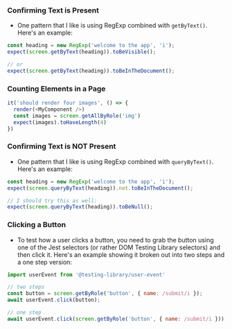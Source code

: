 
### Confirming Text is Present

- One pattern that I like is using RegExp combined with `getByText()`. Here's 
an example:

```js
const heading = new RegExp('welcome to the app', 'i');
expect(screen.getByText(heading)).toBeVisible();

// or
expect(screen.getByText(heading)).toBeInTheDocument();
```

### Counting Elements in a Page

```js
it('should render four images', () => {
  render(<MyComponent />)
  const images = screen.getAllByRole('img')
  expect(images).toHaveLength(4)
})
```

### Confirming Text is NOT Present

- One pattern that I like is using RegExp combined with `queryByText()`. Here's
an example:

```js
const heading = new RegExp('welcome to the app', 'i');
expect(screen.queryByText(heading)).not.toBeInTheDocument();

// I should try this as well:
expect(screen.queryByText(heading)).toBeNull();
```

### Clicking a Button
- To test how a user clicks a button, you need to grab the button using one of the Jest
selectors (or rather DOM Testing Library selectors) and then click it. Here's an example
showing it broken out into two steps and a one step version:

```js
import userEvent from '@testing-library/user-event'

// two steps
const button = screen.getByRole('button', { name: /submit/i });
await userEvent.click(button);

// one step
await userEvent.click(screen.getByRole('button', { name: /submit/i }));
```
